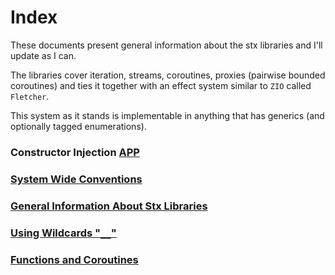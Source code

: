 # Index  

These documents present general information about the stx libraries and I'll update as I can.

The libraries cover iteration, streams, coroutines, proxies (pairwise bounded coroutines) and ties it together with an effect system similar to `ZIO` called `Fletcher`.

This system as it stands is implementable in anything that has generics (and optionally tagged enumerations).

### Constructor Injection [APP](APP.md)  
### [System Wide Conventions](conventions.md)  
### [General Information About Stx Libraries](libraries.md)  
### [Using Wildcards "`__`"](Wildcard.md)  
### [Functions and Coroutines](functions-and-coroutines.md)
